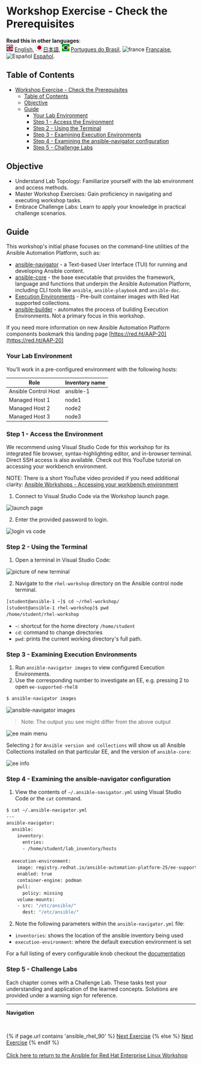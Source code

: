 # Workshop Exercise - Check the Prerequisites

**Read this in other languages**:
<br>![uk](../../../images/uk.png) [English](README.md),  ![japan](../../../images/japan.png)[日本語](README.ja.md), ![brazil](../../../images/brazil.png) [Portugues do Brasil](README.pt-br.md), ![france](../../../images/fr.png) [Française](README.fr.md),![Español](../../../images/col.png) [Español](README.es.md).

## Table of Contents

- [Workshop Exercise - Check the Prerequisites](#workshop-exercise---check-the-prerequisites)
  - [Table of Contents](#table-of-contents)
  - [Objective](#objective)
  - [Guide](#guide)
    - [Your Lab Environment](#your-lab-environment)
    - [Step 1 - Access the Environment](#step-1---access-the-environment)
    - [Step 2 - Using the Terminal](#step-2---using-the-terminal)
    - [Step 3 - Examining Execution Environments](#step-3---examining-execution-environments)
    - [Step 4 - Examining the ansible-navigator configuration](#step-4---examining-the-ansible-navigator-configuration)
    - [Step 5 - Challenge Labs](#step-5---challenge-labs)

## Objective

* Understand Lab Topology: Familiarize yourself with the lab environment and access methods.
* Master Workshop Exercises: Gain proficiency in navigating and executing workshop tasks.
* Embrace Challenge Labs: Learn to apply your knowledge in practical challenge scenarios.

## Guide

This workshop's initial phase focuses on the command-line utilities of the Ansible Automation Platform, such as:


- [ansible-navigator](https://github.com/ansible/ansible-navigator) - a Text-based User Interface (TUI) for running and developing Ansible content.
- [ansible-core](https://docs.ansible.com/core.html) - the base executable that provides the framework, language and functions that underpin the Ansible Automation Platform, including CLI tools like `ansible`, `ansible-playbook` and `ansible-doc`.
- [Execution Environments](https://docs.ansible.com/automation-controller/latest/html/userguide/execution_environments.html) - Pre-built container images with Red Hat supported collections. 
- [ansible-builder](https://github.com/ansible/ansible-builder) - automates the  process of building Execution Environments. Not a primary focus in this workshop.

If you need more information on new Ansible Automation Platform components bookmark this landing page [https://red.ht/AAP-20](https://red.ht/AAP-20)


### Your Lab Environment

You'll work in a pre-configured environment with the following hosts:


| Role                 | Inventory name |
| ---------------------| ---------------|
| Ansible Control Host | ansible-1      |
| Managed Host 1       | node1          |
| Managed Host 2       | node2          |
| Managed Host 3       | node3          |

### Step 1 - Access the Environment

We recommend using Visual Studio Code for this workshop for its integrated file browser, syntax-highlighting editor, and in-browser terminal. Direct SSH access is also available. Check out this YouTube tutorial on accessing your workbench environment.

NOTE: There is a short YouTube video provided if you need additional clarity:
[Ansible Workshops - Accessing your workbench environment](https://youtu.be/Y_Gx4ZBfcuk)


1. Connect to Visual Studio Code via the Workshop launch page.

  ![launch page](images/launch_page.png)

2. Enter the provided password to login. 

  ![login vs code](images/vscode_login.png)


### Step 2 - Using the Terminal

1. Open a terminal in Visual Studio Code:

  ![picture of new terminal](images/vscode-new-terminal.png)

2. Navigate to the `rhel-workshop` directory on the Ansible control node terminal.

```bash
[student@ansible-1 ~]$ cd ~/rhel-workshop/
[student@ansible-1 rhel-workshop]$ pwd
/home/student/rhel-workshop
```

* `~`: shortcut for the home directory `/home/student`
* `cd`: command to change directories
* `pwd`: prints the current working directory's full path.

### Step 3 - Examining Execution Environments

1. Run `ansible-navigator images` to view configured Execution Environments.
2. Use the corresponding number to investigate an EE, e.g. pressing 2 to open `ee-supported-rhel8`

```bash
$ ansible-navigator images
```

![ansible-navigator images](images/navigator-images.png)


> Note: The output  you see might differ from the above output


![ee main menu](images/navigator-ee-menu.png)

Selecting `2` for `Ansible version and collections` will show us all Ansible Collections installed on that particular EE, and the version of `ansible-core`:

![ee info](images/navigator-ee-collections.png)

### Step 4 - Examining the ansible-navigator configuration

1. View the contents of `~/.ansible-navigator.yml` using Visual Studio Code or the `cat` command.

```bash
$ cat ~/.ansible-navigator.yml
---
ansible-navigator:
  ansible:
    inventory:
      entries:
      - /home/student/lab_inventory/hosts

  execution-environment:
    image: registry.redhat.io/ansible-automation-platform-25/ee-supported-rhel8 
    enabled: true
    container-engine: podman
    pull:
      policy: missing
    volume-mounts:
    - src: "/etc/ansible/"
      dest: "/etc/ansible/"
```

2. Note the following parameters within the `ansible-navigator.yml` file:

* `inventories`: shows the location of the ansible inventory being used
* `execution-environment`: where the default execution environment is set

For a full listing of every configurable knob checkout the [documentation](https://ansible.readthedocs.io/projects/navigator/settings/)

### Step 5 - Challenge Labs

Each chapter comes with a Challenge Lab. These tasks test your understanding and application of the learned concepts. Solutions are provided under a warning sign for reference.

---
**Navigation**

<br>

{% if page.url contains 'ansible_rhel_90' %}
[Next Exercise](../2-thebasics)
{% else %}
[Next Exercise](../1.2-thebasics)
{% endif %}
<br><br>
[Click here to return to the Ansible for Red Hat Enterprise Linux Workshop](../README.md)
